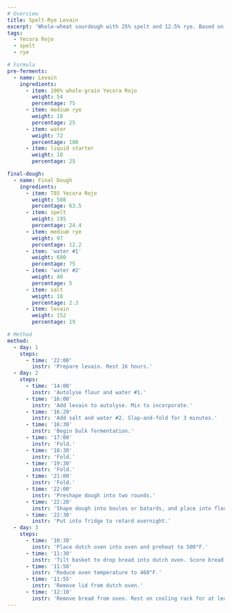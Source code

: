 ```yaml
---
# Overview
title: Spelt-Rye Levain
excerpt: 'Whole-wheat sourdough with 25% spelt and 12.5% rye. Based on Trevor J. Wilson’s <a href="http://www.breadwerx.com/make-tartine-style-country-bread-video/" title="Tartine Style Country Bread" target="_blank">Tartine Style Country Bread</a>.'
tags:
  - Yecora Rojo
  - spelt
  - rye

# Formula
pre-ferments:
  - name: Levain
    ingredients:
      - item: 100% whole-grain Yecora Rojo
        weight: 54
        percentage: 75
      - item: medium rye
        weight: 18
        percentage: 25
      - item: water
        weight: 72
        percentage: 100
      - item: liquid starter
        weight: 18
        percentage: 25

final-dough:
  - name: Final Dough
    ingredients:
      - item: T85 Yecora Rojo
        weight: 508
        percentage: 63.5
      - item: spelt
        weight: 195
        percentage: 24.4
      - item: medium rye
        weight: 97
        percentage: 12.2
      - item: 'water #1'
        weight: 600
        percentage: 75
      - item: 'water #2'
        weight: 40
        percentage: 5
      - item: salt
        weight: 18
        percentage: 2.3
      - item: levain
        weight: 152
        percentage: 19

# Method
method:
  - day: 1
    steps:
      - time: '22:00'
        instr: 'Prepare levain. Rest 16 hours.'
  - day: 2
    steps:
      - time: '14:00'
        instr: 'Autolyse flour and water #1.'
      - time: '16:00'
        instr: 'Add levain to autolyse. Mix to incorporate.'
      - time: '16:20'
        instr: 'Add salt and water #2. Slap-and-fold for 3 minutes.'
      - time: '16:30'
        instr: 'Begin bulk fermentation.'
      - time: '17:00'
        instr: 'Fold.'
      - time: '18:30'
        instr: 'Fold.'
      - time: '19:30'
        instr: 'Fold.'
      - time: '21:00'
        instr: 'Fold.'
      - time: '22:00'
        instr: 'Preshape dough into two rounds.'
      - time: '22:20'
        instr: 'Shape dough into boules or batards, and place into floured, lined baskets. Put baskets into plastic bags.'
      - time: '22:30'
        instr: 'Put into fridge to retard overnight.'
  - day: 3
    steps:
      - time: '10:30'
        instr: 'Place dutch oven into oven and preheat to 500°F.'
      - time: '11:30'
        instr: 'Tilt basket to drop bread into dutch oven. Score bread and place in oven.'
      - time: '11:50'
        instr: 'Reduce oven temperature to 460°F.'
      - time: '11:55'
        instr: 'Remove lid from dutch oven.'
      - time: '12:10'
        instr: 'Remove bread from oven. Rest on cooling rack for at least two hours.'
---
```

